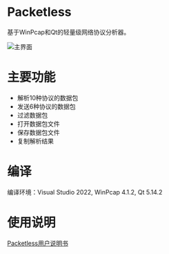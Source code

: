 # Packetless
基于WinPcap和Qt的轻量级网络协议分析器。

![主界面](https://github.com/Qzincs/Packetless/assets/101195095/d7904c2e-7c8d-4c95-a362-c3ca62bd6bf9)

# 主要功能
* 解析10种协议的数据包
* 发送6种协议的数据包
* 过滤数据包
* 打开数据包文件
* 保存数据包文件
* 复制解析结果

# 编译
编译环境：Visual Studio 2022, WinPcap 4.1.2, Qt 5.14.2

# 使用说明
[Packetless用户说明书]()

